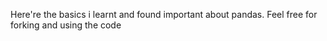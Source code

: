 Here're the basics i learnt and found important about pandas. Feel free for forking and using the code
